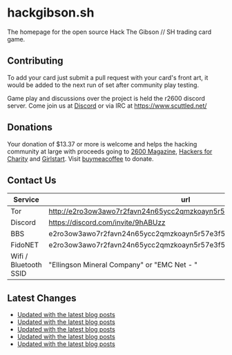 # hackgibson.sh
The homepage for the open source Hack The Gibson // SH trading card game.


## Contributing

To add your card just submit a pull request with your card's front art, it would be added to the next run of set after community play testing.

Game play and discussions over the project is held the r2600 discord server. Come join us at [Discord](https://discord.com/invite/9hABUzz) or via IRC at https://www.scuttled.net/


## Donations

Your donation of $13.37 or more is welcome and helps the hacking community at large with proceeds going to [2600 Magazine](https://2600.com/), [Hackers for Charity](https://hackersforcharity.org) and [Girlstart](https://girlstart.org).  Visit [buymeacoffee](https://www.buymeacoffee.com/hackgibson.sh) to donate.


## Contact Us

Service | url
-|-
Tor | http://e2ro3ow3awo7r2favn24n65ycc2qmzkoayn5r57e3f56nvjwdcgg32ad.onion
Discord | https://discord.com/invite/9hABUzz
BBS | e2ro3ow3awo7r2favn24n65ycc2qmzkoayn5r57e3f56nvjwdcgg32ad.onion:23
FidoNET | e2ro3ow3awo7r2favn24n65ycc2qmzkoayn5r57e3f56nvjwdcgg32ad.onion:24554
Wifi / Bluetooth SSID | "Ellingson Mineral Company" or "EMC Net - <fidonet address>"

## Latest Changes
<!-- BLOG-POST-LIST:START -->
- [Updated with the latest blog posts](https://github.com/DFW2600/hackgibson.sh/commit/b82df647c976f83c91b28a7dcdbad645ab12cfe3)
- [Updated with the latest blog posts](https://github.com/DFW2600/hackgibson.sh/commit/7d0a2bc29efad0f683090cb644392d260fcb98d4)
- [Updated with the latest blog posts](https://github.com/DFW2600/hackgibson.sh/commit/fa59883792d5bce7890b4867db9a4643b5d13fed)
- [Updated with the latest blog posts](https://github.com/DFW2600/hackgibson.sh/commit/de2fab9a177b5e44f2c06acb88c499bb37be2b46)
- [Updated with the latest blog posts](https://github.com/DFW2600/hackgibson.sh/commit/b6940dceb74650d8705c8b44ddc1b90d682a3c4a)
<!-- BLOG-POST-LIST:END -->
